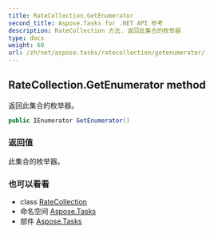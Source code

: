 ```yaml
---
title: RateCollection.GetEnumerator
second_title: Aspose.Tasks for .NET API 参考
description: RateCollection 方法. 返回此集合的枚举器
type: docs
weight: 60
url: /zh/net/aspose.tasks/ratecollection/getenumerator/
---
```

## RateCollection.GetEnumerator method

返回此集合的枚举器。

```csharp
public IEnumerator GetEnumerator()
```

### 返回值

此集合的枚举器。

### 也可以看看

* class [RateCollection](../)
* 命名空间 [Aspose.Tasks](../../ratecollection/)
* 部件 [Aspose.Tasks](../../../)


